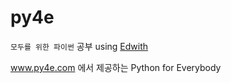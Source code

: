 # py4e
`모두를 위한 파이썬` 공부 using [Edwith](https://www.edwith.org/)

www.py4e.com 에서 제공하는 Python for Everybody 
